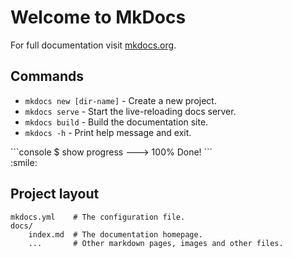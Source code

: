 # Welcome to MkDocs

For full documentation visit [mkdocs.org](https://www.mkdocs.org).

## Commands

* `mkdocs new [dir-name]` - Create a new project.
* `mkdocs serve` - Start the live-reloading docs server.
* `mkdocs build` - Build the documentation site.
* `mkdocs -h` - Print help message and exit.

<div class="termy">
```console
$ show progress
---> 100%
Done!
```
</div>
:smile: 


## Project layout

    mkdocs.yml    # The configuration file.
    docs/
        index.md  # The documentation homepage.
        ...       # Other markdown pages, images and other files.
